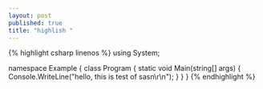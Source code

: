 ```yaml
---
layout: post
published: true
title: "highlish "
---
```


{% highlight csharp linenos %}
using System;

namespace Example {
    class Program {
        static void Main(string[] args) {
            Console.WriteLine("hello, this is test of sasn\r\n");
        }
    }
}
{% endhighlight %}